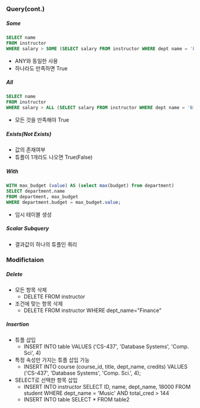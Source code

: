 ### Query(cont.)

##### Some

```sql
SELECT name
FROM instructor
WHERE salary > SOME (SELECT salary FROM instructor WHERE dept name = 'Biology')
```

- ANY와 동일한 사용
- 하나라도 만족하면 True

##### All

```sql
SELECT name
FROM instructor
WHERE salary > ALL (SELECT salary FROM instructor WHERE dept name = 'Biology')
```

- 모든 것을 만족해야 True

##### Exists(Not Exists)

- 값의 존재여부
- 튜플이 1개라도 나오면 True(False)

##### With

```sql
WITH max_budget (value) AS (select max(budget) from department)
SELECT department.name
FROM department, max_budget
WHERE department.budget = max_budget.value;
```

- 임시 테이블 생성

##### Scalar Subquery

- 결과값이 하나의 튜플인 쿼리

### Modifictaion

##### Delete

- 모든 항목 삭제
  - DELETE FROM instructor
- 조건에 맞는 항목 삭제
  - DELETE FROM instructor WHERE dept_name="Finance"

##### Insertion

- 튜플 삽입
  - INSERT INTO table VALUES ('CS-437', 'Database Systems', 'Comp. Sci', 4)
- 특정 속성만 가지는 튜플 삽입 가능
  - INSERT INTO course (course_id, title, dept_name, credits) VALUES ('CS-437', 'Database Systems', 'Comp. Sci.', 4);
- SELECT로 선택한 항목 삽입
  - INSERT INTO instructor SELECT ID, name, dept_name, 18000 FROM student WHERE dept_name = 'Music' AND total_cred > 144
  - INSERT INTO table SELECT \* FROM table2
